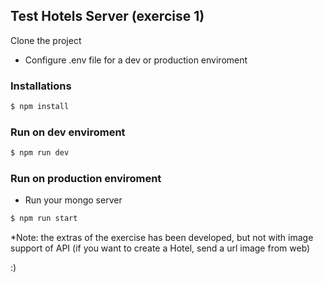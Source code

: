 ## Test Hotels Server (exercise 1)

Clone the project

* Configure .env file for a dev or production enviroment

### Installations

```sh
$ npm install 
```

### Run on dev enviroment

```sh
$ npm run dev 
```

### Run on production enviroment

* Run your mongo server

```sh
$ npm run start 
```

*Note: the extras of the exercise has been developed, but not with image support of API (if you want to create a Hotel, send a url image from web)

:)